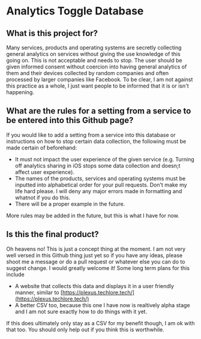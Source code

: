 # Analytics Toggle Database

## What is this project for?

Many services, products and operating systems are secretly collecting general analytics on services without giving the use knowledge of this going on. This is not acceptable and needs to stop. The user should be given informed consent without coercion into having general analytics of them and their devices collected by random companies and often processed by larger companies like Facebook. To be clear, I am not against this practice as a whole, I just want people to be informed that it is or isn't happening.

## What are the rules for a setting from a service to be entered into this Github page?

If you would like to add a setting from a service into this database or instructions on how to stop certain data collection, the following must be made certain of beforehand:

- It must not impact the user experience of the given service (e.g. Turning off analytics sharing in iOS stops some data collection and doesn;t affect user experience).
- The names of the products, services and operating systems must be inputted into alphabetical order for your pull requests. Don't make my life hard please. I will deny any major errors made in formatting and whatnot if you do this.
- There will be a proper example in the future.

More rules may be added in the future, but this is what I have for now.

## Is this the final product?
Oh heavens no! This is just a concept thing at the moment. I am not very well versed in this Github thing just yet so if you have any ideas, please shoot me a message or do a pull request or whatever else you can do to suggest change. I would greatly welcome it! Some long term plans for this include
- A website that collects this data and displays it in a user friendly manner, similar to [https://plexus.techlore.tech/](https://plexus.techlore.tech/)
- A better CSV too, because this one I have now is realtively alpha stage and I am not sure exactly how to do things with it yet.

If this does ultimately only stay as a CSV for my benefit though, I am ok with that too. You should only help out if you think this is worthwhile.
